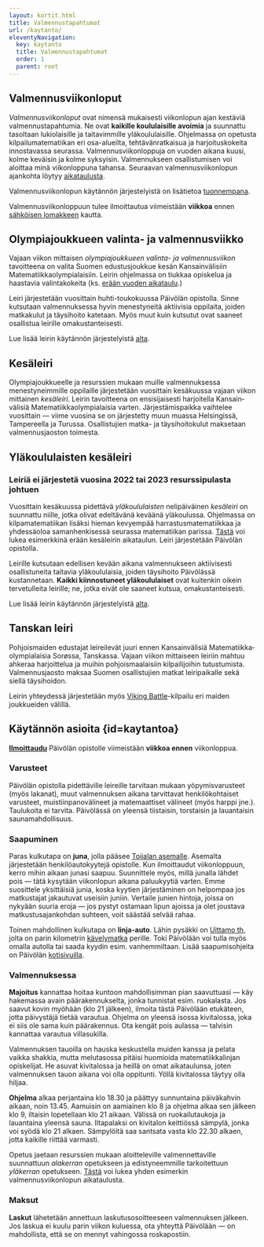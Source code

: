 ```yaml
---
layout: kortit.html
title: Valmennustapahtumat
url: /kaytanto/
eleventyNavigation:
  key: kaytanto
  title: Valmennustapahtumat
  order: 1
  parent: root
---
```



## Valmennus­viikon­loput

*Valmennusviikonloput* ovat nimensä mukaisesti viikon­lopun ajan
kestäviä valmennus­tapahtumia. Ne ovat
**kaikille koululaisille avoimia** ja suunnattu
tasoltaan lukiolaisille ja taitavimmille yläkoululaisille.
Ohjelmassa on opetusta
kilpailu­matematiikan eri osa-alueilta, tehtävän­ratkaisua ja
harjoitus­kokeita innostavassa seurassa. Valmennus­viikon­loppuja on vuoden aikana kuusi,
kolme keväisin ja kolme syksyisin. Valmennukseen osallistumisen
voi aloittaa minä viikonloppuna tahansa. Seuraavan
valmennus­viikon­lopun ajankohta löytyy
[aikataulusta](https://matematiikkakilpailut.fi/aikataulu/).

Valmennus­viikon­lopun käytännön järjestelyistä on lisätietoa 
[tuonnempana](#kaytantoa).

Valmennus­viikon­loppuun tulee ilmoittautua viimeistään **viikkoa**
ennen [sähköisen lomakkeen][ilmo] kautta.

[ilmo]: https://www.paivola.fi/fi/matematiikkakilpailuvalmennukseen-ilmoittautuminen/


## Olympia­joukkueen valinta- ja valmennusviikko

Vajaan viikon mittaisen *olympia­joukkueen valinta- ja valmennus­viikon*
tavoitteena on valita Suomen edustusjoukkue kesän Kansain­välisiin
Matematiikka­olympialaisiin. Leirin ohjelmassa on tiukkaa opiskelua
ja haastavia valinta­kokeita (ks. [erään vuoden aikataulu](aikataulu_viikko.pdf).)

Leiri järjestetään vuosittain huhti-toukokuussa Päivölän opistolla. Sinne kutsutaan
valmennuksessa hyvin menestyneitä aktiivisia oppilaita, joiden matkakulut ja
täysihoito katetaan. Myös muut kuin kutsutut ovat saaneet osallistua
leirille omakustanteisesti.

Lue lisää leirin käytännön järjestelyistä <a href="#kaytantoa">alta</a>.


## Kesä­leiri

Olympiajoukkueelle ja resurssien mukaan muille valmennuksessa
menestyneimmille oppilaille järjestetään vuosittain kesäkuussa
vajaan viikon mittainen *kesäleiri*. Leirin tavoitteena on ensisijaisesti
harjoitella Kansain­välisiä Matematiikka­olympialaisia varten. Järjestämis­paikka
vaihtelee vuosittain — viime vuosina se on
järjestetty muun muassa Helsingissä, Tampereella ja Turussa.
Osallistujien matka- ja täysihoitokulut maksetaan valmennusjaoston
toimesta.

## Ylä­koululaisten kesä­leiri

### Leiriä ei järjestetä vuosina 2022 tai 2023 resurssi­pulasta johtuen

Vuosittain kesäkuussa pidettävä *yläkoululaisten* nelipäiväinen *kesäleiri*
on suunnattu niille, jotka olivat edeltävänä keväänä yläkoulussa.
Ohjelmassa on kilpamatematiikan lisäksi
hieman kevyempää harrastus­matematiikkaa ja yhdessä­oloa saman­henkisessä
seurassa matematiikan parissa. [Tästä](aikataulu_perus.pdf) voi lukea
esimerkkinä erään kesäleirin aikataulun. Leiri järjestetään Päivölän opistolla.

Leirille kutsutaan edellisen kevään aikana valmennukseen aktiivisesti
osallistuneita taitavia yläkoululaisia, joiden täysihoito Päivölässä
kustannetaan. **Kaikki kiinnostuneet yläkoululaiset** ovat
kuitenkin oikein tervetulleita leirille; ne, jotka eivät ole saaneet kutsua,
omakustanteisesti.

Lue lisää leirin käytännön järjestelyistä <a href="#kaytantoa">alta</a>.


## Tanskan leiri

Pohjoismaiden edustajat leireilevät juuri ennen Kansain­välisiä
Matematiikka­olympialaisia Sor&oslash;ssa, Tanskassa. Vajaan
viikon mittaiseen leiriin mahtuu ahkeraa harjoittelua ja muihin
pohjois­maalaisiin kilpailijoihin tutustumista. Valmennusjaosto
maksaa Suomen osallistujien matkat leiripaikalle sekä
siellä täysihoidon.

Leirin yhteydessä järjestetään myös
[Viking Battle](http://georgmohr.dk/viking/)-kilpailu eri maiden
joukkueiden välillä.


## Käytännön asioita {id=kaytantoa}


[**Ilmoittaudu**][ilmo] Päivölän opistolle viimeistään **viikkoa ennen** viikonloppua.

### Varusteet

Päivölän opistolla pidettäville leireille tarvitaan mukaan yöpymisvarusteet (myös lakanat),
muut valmennuksen aikana tarvittavat henkilökohtaiset varusteet, muistiinpanovälineet ja
matemaattiset välineet (myös harppi jne.). Taulukoita ei tarvita. Päivölässä
on yleensä tiistaisin, torstaisin ja lauantaisin saunamahdollisuus.

### Saapuminen

Paras kulkutapa on **juna**, jolla pääsee [Toijalan asemalle][toijala]. Asemalta järjestetään
henkilöautokyytejä opistolle. Kun ilmoittaudut viikonloppuun, kerro mihin aikaan junasi
saapuu. Suunnittele myös, millä junalla lähdet pois — tätä kysytään viikonlopun aikana paluukyytiä
varten. Emme suosittele yksittäisiä junia, koska kyytien järjestäminen on helpompaa jos matkustajat
jakautuvat useisiin juniin. Vertaile junien hintoja, joissa on nykyään suuria eroja — jos pystyt
ostamaan lipun ajoissa ja olet joustava matkustusajankohdan suhteen, voit säästää selvää rahaa.

[toijala]: https://www.vr.fi/rautatieasemat-ja-reitit/toijala

Toinen mahdollinen kulkutapa on **linja-auto**. Lähin pysäkki on [Uittamo th][uittamo], jolta on parin
kilometrin [kävelymatka][kavely] perille. Toki Päivölään voi tulla myös omalla autolla tai saada
kyydin esim. vanhemmiltaan.
Lisää saapumisohjeita on Päivölän [kotisivuilla](https://www.paivola.fi/fi/yhteystiedot/saapumisohjeet/).

[uittamo]: https://www.openstreetmap.org/node/460305725
[kavely]: https://share.trailmap.fi/route_11480

### Valmennuksessa

**Majoitus** kannattaa hoitaa kuntoon mahdollisimman pian saavuttuasi — käy hakemassa avain
päärakennukselta, jonka tunnistat esim. ruokalasta. Jos saavut kovin myöhään (klo 21 jälkeen),
ilmoita tästä Päivölään etukäteen, jotta päivystäjä tietää varautua. Ohjelma on yleensä isossa
kivitalossa, joka ei siis ole sama kuin päärakennus. Ota kengät pois aulassa — talvisin kannattaa
varautua villasukilla.

Valmennuksen tauoilla on hauska keskustella muiden kanssa ja pelata vaikka shakkia, mutta
melutasossa pitäisi huomioida matematiikkalinjan opiskelijat. He asuvat kivitalossa ja heillä on
omat aikataulunsa, joten valmennuksen tauon aikana voi olla oppitunti. Yöllä kivitalossa täytyy olla
hiljaa.

**Ohjelma** alkaa perjantaina klo 18.30 ja päättyy sunnuntaina päiväkahvin aikaan,
noin 13.45. Aamuisin on aamiainen klo 8 ja ohjelma alkaa sen jälkeen klo 9, iltaisin lopetellaan
klo 21 aikaan. Välissä on ruokailutaukoja ja lauantaina yleensä sauna. Iltapalaksi on kivitalon
keittiössä sämpylä, jonka voi syödä klo 21 alkaen. Sämpylöitä saa santsata vasta klo 22.30 alkaen,
jotta kaikille riittää varmasti.

Opetus jaetaan resurssien mukaan aloitteleville
valmennettaville suunnattuun *alakerran* opetukseen ja
edistyneemmille tarkoitettuun *yläkerran* opetukseen.
[Tästä](aikataulu_viikonloppu.pdf) voi lukea yhden esimerkin
valmennusviikonlopun aikataulusta.




### Maksut

**Laskut** lähetetään annettuun laskutusosoitteeseen valmennuksen jälkeen.
Jos laskua ei kuulu parin viikon kuluessa,
ota yhteyttä Päivölään — on mahdollista, että se on mennyt vahingossa roskapostiin.
